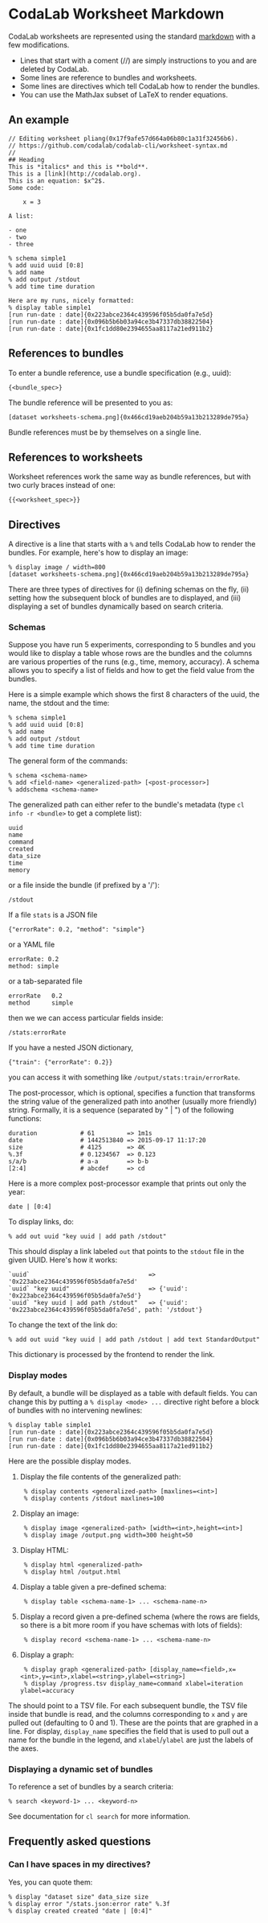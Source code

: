 # CodaLab Worksheet Markdown

CodaLab worksheets are represented using the standard
[markdown](http://daringfireball.net/projects/markdown/syntax) with a few modifications.

- Lines that start with a coment (//) are simply instructions to you
  and are deleted by CodaLab.
- Some lines are reference to bundles and worksheets.
- Some lines are directives which tell CodaLab how to render the bundles.
- You can use the MathJax subset of LaTeX to render equations.

## An example

    // Editing worksheet pliang(0x17f9afe57d664a06b80c1a31f32456b6).
    // https://github.com/codalab/codalab-cli/worksheet-syntax.md
    //
    ## Heading
    This is *italics* and this is **bold**.
    This is a [link](http://codalab.org).
    This is an equation: $x^2$.
    Some code:

        x = 3

    A list:

    - one
    - two
    - three

    % schema simple1
    % add uuid uuid [0:8]
    % add name
    % add output /stdout
    % add time time duration

    Here are my runs, nicely formatted:
    % display table simple1
    [run run-date : date]{0x223abce2364c439596f05b5da0fa7e5d}
    [run run-date : date]{0x096b5b6b03a94ce3b47337db38822504}
    [run run-date : date]{0x1fc1dd80e2394655aa8117a21ed911b2}

## References to bundles

To enter a bundle reference, use a bundle specification (e.g., uuid):
    
    {<bundle_spec>}

The bundle reference will be presented to you as:

    [dataset worksheets-schema.png]{0x466cd19aeb204b59a13b213289de795a}

Bundle references must be by themselves on a single line.

## References to worksheets

Worksheet references work the same way as bundle references, but with two curly
braces instead of one:

    {{<worksheet_spec>}}

## Directives

A directive is a line that starts with a `%` and tells CodaLab how to render
the bundles.  For example, here's how to display an image:

    % display image / width=800
    [dataset worksheets-schema.png]{0x466cd19aeb204b59a13b213289de795a}

There are three types of directives for (i) defining schemas on the fly,
(ii) setting how the subsequent block of bundles are to displayed,
and (iii) displaying a set of bundles dynamically based on search criteria.

### Schemas

Suppose you have run 5 experiments, corresponding to 5 bundles and you would
like to display a table whose rows are the bundles and the columns are various
properties of the runs (e.g., time, memory, accuracy).  A schema allows you to
specify a list of fields and how to get the field value from the bundles.

Here is a simple example which shows the first 8 characters of the uuid, the
name, the stdout and the time:

    % schema simple1
    % add uuid uuid [0:8]
    % add name
    % add output /stdout
    % add time time duration

The general form of the commands:

    % schema <schema-name>
    % add <field-name> <generalized-path> [<post-processor>]
    % addschema <schema-name>

The generalized path can either refer to the bundle's metadata (type `cl info -r <bundle>` to get a complete list):

    uuid
    name
    command
    created
    data_size
    time
    memory

or a file inside the bundle (if prefixed by a '/'):

    /stdout

If a file `stats` is a JSON file

    {"errorRate": 0.2, "method": "simple"}

or a YAML file

    errorRate: 0.2
    method: simple

or a tab-separated file

    errorRate   0.2
    method	    simple

then we we can access particular fields inside:

    /stats:errorRate

If you have a nested JSON dictionary,

    {"train": {"errorRate": 0.2}}

you can access it with something like `/output/stats:train/errorRate`.

The post-processor, which is optional, specifies a function that transforms the
string value of the generalized path into another (usually more friendly)
string.  Formally, it is a sequence (separated by " | ") of the following functions:

    duration            # 61         => 1m1s
    date                # 1442513840 => 2015-09-17 11:17:20
    size                # 4125       => 4K
    %.3f                # 0.1234567  => 0.123
    s/a/b               # a-a        => b-b
    [2:4]               # abcdef     => cd

Here is a more complex post-processor example that prints out only the year:

    date | [0:4]

To display links, do:

    % add out uuid "key uuid | add path /stdout"

This should display a link labeled `out` that points to the `stdout` file in the given UUID.  Here's how it works:

    `uuid`                                 => '0x223abce2364c439596f05b5da0fa7e5d'
    `uuid` "key uuid"                      => {'uuid': '0x223abce2364c439596f05b5da0fa7e5d'}
    `uuid` "key uuid | add path /stdout"   => {'uuid': '0x223abce2364c439596f05b5da0fa7e5d', path: '/stdout'}

To change the text of the link do:

    % add out uuid "key uuid | add path /stdout | add text StandardOutput"

This dictionary is processed by the frontend to render the link.

### Display modes

By default, a bundle will be displayed as a table with default fields.
You can change this by putting a `% display <mode> ...` directive right before a block
of bundles with no intervening newlines:

    % display table simple1
    [run run-date : date]{0x223abce2364c439596f05b5da0fa7e5d}
    [run run-date : date]{0x096b5b6b03a94ce3b47337db38822504}
    [run run-date : date]{0x1fc1dd80e2394655aa8117a21ed911b2}

Here are the possible display modes.

1. Display the file contents of the generalized path:

        % display contents <generalized-path> [maxlines=<int>]
        % display contents /stdout maxlines=100
    
1. Display an image:

        % display image <generalized-path> [width=<int>,height=<int>]
        % display image /output.png width=300 height=50

1. Display HTML:
    
        % display html <generalized-path>
        % display html /output.html

1. Display a table given a pre-defined schema:

        % display table <schema-name-1> ... <schema-name-n>

1. Display a record given a pre-defined schema (where the rows are fields, so
there is a bit more room if you have schemas with lots of fields):

        % display record <schema-name-1> ... <schema-name-n>

1. Display a graph:

        % display graph <generalized-path> [display_name=<field>,x=<int>,y=<int>,xlabel=<string>,ylabel=<string>]
        % display /progress.tsv display_name=command xlabel=iteration ylabel=accuracy

The <generalized-path> should point to a TSV file.  For each subsequent bundle, the TSV file inside that bundle is read, and the columns corresponding to `x` and `y` are pulled out (defaulting to 0 and 1).  These are the points that are graphed in a line.  For display, `display_name` specifies the field that is used to pull out a name for the bundle in the legend, and `xlabel`/`ylabel` are just the labels of the axes.

### Displaying a dynamic set of bundles

To reference a set of bundles by a search criteria:

    % search <keyword-1> ... <keyword-n>

See documentation for `cl search` for more information.

## Frequently asked questions

### Can I have spaces in my directives?

Yes, you can quote them:

    % display "dataset size" data_size size
    % display error "/stats.json:error rate" %.3f
    % display created created "date | [0:4]"